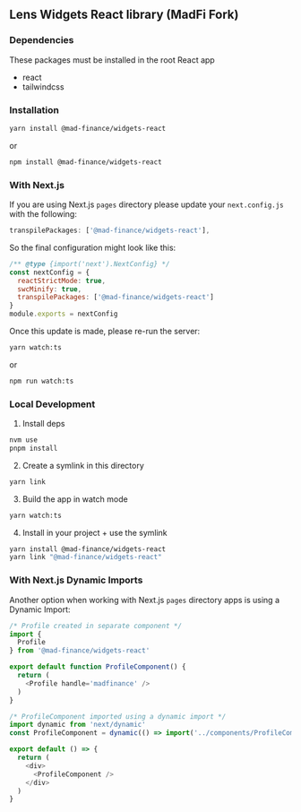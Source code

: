 ## Lens Widgets React library (MadFi Fork)

### Dependencies
These packages must be installed in the root React app
- react
- tailwindcss

### Installation

```sh
yarn install @mad-finance/widgets-react
```
or

```sh
npm install @mad-finance/widgets-react
```

### With Next.js

If you are using Next.js `pages` directory please update your `next.config.js` with the following:

```javascript
transpilePackages: ['@mad-finance/widgets-react'],
```

So the final configuration might look like this:

```javascript
/** @type {import('next').NextConfig} */
const nextConfig = {
  reactStrictMode: true,
  swcMinify: true,
  transpilePackages: ['@mad-finance/widgets-react']
}
module.exports = nextConfig
```

Once this update is made, please re-run the server:

```sh
yarn watch:ts
```
or
```sh
npm run watch:ts
```

### Local Development

1. Install deps
```sh
nvm use
pnpm install
```

2. Create a symlink in this directory
```sh
yarn link
```

3. Build the app in watch mode
```sh
yarn watch:ts
```

4. Install in your project + use the symlink
```sh
yarn install @mad-finance/widgets-react
yarn link "@mad-finance/widgets-react"
```

### With Next.js Dynamic Imports

Another option when working with Next.js `pages` directory apps is using a Dynamic Import:

```typescript
/* Profile created in separate component */
import {
  Profile
} from '@mad-finance/widgets-react'

export default function ProfileComponent() {
  return (
    <Profile handle='madfinance' />
  )
}

/* ProfileComponent imported using a dynamic import */
import dynamic from 'next/dynamic'
const ProfileComponent = dynamic(() => import('../components/ProfileComponent'), { ssr: false })

export default () => {
  return (
    <div>
      <ProfileComponent />
    </div>
  )
}
```